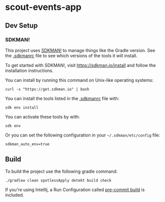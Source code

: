 # scout-events-app


## Dev Setup

### SDKMAN!
This project uses [SDKMAN!](https://sdkman.io/) to manage things like the Gradle version.
See the [.sdkmanrc](.sdkmanrc) file to see which versions of the tools it will install.

To get started with SDKMAN!, visit https://sdkman.io/install and follow the installation instructions.

You can install by running this command on Unix-like operating systems:
```shell
curl -s "https://get.sdkman.io" | bash
```

You can install the tools listed in the [.sdkmanrc](.sdkmanrc) file with:
```shell
sdk env install
```

You can activate these tools by with:
```shell
sdk env
```

Or you can set the following configuration in your `~/.sdkman/etc/config` file:
```text
sdkman_auto_env=true
```

## Build
To build the project use the following gradle command:
```shell
./gradlew clean spotlessApply detekt build check
```

If you're using IntellIj, a Run Configuration called 
[pre-commit build](.idea/runConfigurations/pre_commit_build.xml) is included.
